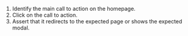 1. Identify the main call to action on the homepage.
2. Click on the call to action.
3. Assert that it redirects to the expected page or shows the expected modal.
